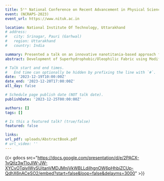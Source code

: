 ```yaml
---
title: 5ᵗʰ National Conference on Recent Advancement in Physical Sciences
event: (NCRAPS-2023)
event_url: https://www.nituk.ac.in

location: National Institute Of Technology, Uttarakhand
# address:
#   city: Srinagar, Pauri (Garhwal)
#   region: Uttarakhand
#   country: India

summary: Presented a talk on an innovative nanotitania-based approach for oil-water separation.
abstract: Development of Superhydrophobic/Oleophilic Fabric using Modified Nanotitania for Oil-water Separation

# Talk start and end times.
#   End time can optionally be hidden by prefixing the line with `#`.
date: '2023-12-19T10:00:00Z'
date_end: '2023-12-20T17:00:00Z'
all_day: false

# Schedule page publish date (NOT talk date).
publishDate: '2023-12-25T00:00:00Z'

authors: []
tags: []

# Is this a featured talk? (true/false)
featured: false

links:
url_pdf: uploads/AbstractBook.pdf
# url_video: ''
---
```

{{< gdocs src="https://docs.google.com/presentation/d/e/2PACX-1vQtIz3wTloJIW-JW-XYCvOTqivlWvSUjtanVMDJMnjVkWBLLdiIhgnOW6pHhbiZCUp-QdhX6nACeSO2/embed?start=false&loop=false&delayms=3000" >}}